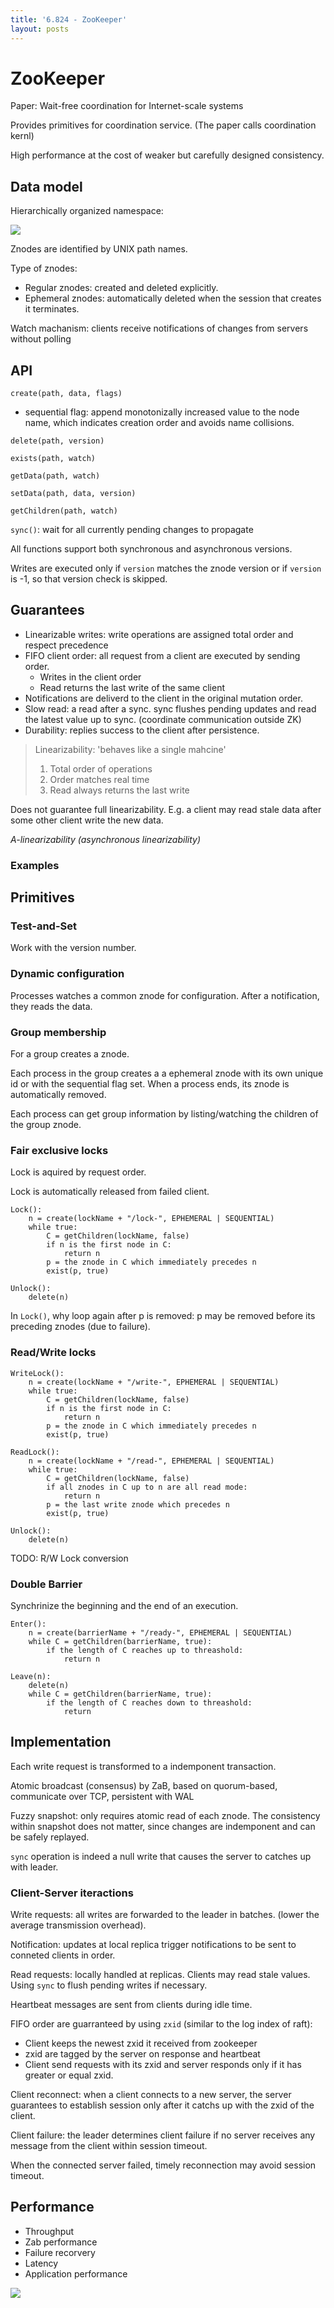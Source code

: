 ```yaml
---
title: '6.824 - ZooKeeper'
layout: posts
---
```

# ZooKeeper

Paper: Wait-free coordination for Internet-scale systems

Provides primitives for coordination service. (The paper calls coordination kernl)

High performance at the cost of weaker but carefully designed consistency.

## Data model

Hierarchically organized namespace:

![](/assets/images/courses/6.824/reading/zk-znodes.jpeg)

Znodes are identified by UNIX path names.

Type of znodes:

- Regular znodes: created and deleted explicitly.
- Ephemeral znodes: automatically deleted when the session that creates it terminates.

Watch machanism: clients receive notifications of changes from servers without polling

## API

`create(path, data, flags)`

- sequential flag: append monotonizally increased value to the node name, which indicates creation order and avoids name collisions.

`delete(path, version)`

`exists(path, watch)`

`getData(path, watch)`

`setData(path, data, version)`

`getChildren(path, watch)`

`sync()`: wait for all currently pending changes to propagate

All functions support both synchronous and asynchronous versions.

Writes are executed only if `version` matches the znode version or if `version` is -1, so that version check is skipped.

## Guarantees

- Linearizable writes: write operations are assigned total order and respect precedence
- FIFO client order: all request from a client are executed by sending order.
  - Writes in the client order
  - Read returns the last write of the same client 
- Notifications are deliverd to the client in the original mutation order.
- Slow read: a read after a sync. sync flushes pending updates and read the latest value up to sync. (coordinate communication outside ZK)
- Durability: replies success to the client after persistence.

> Linearizability: 'behaves like a single mahcine'
> 1. Total order of operations
> 2. Order matches real time
> 3. Read always returns the last write

Does not guarantee full linearizability. E.g. a client may read stale data after some other client write the new data.

*A-linearizability (asynchronous linearizability)*

### Examples


## Primitives

### Test-and-Set

Work with the version number.

### Dynamic configuration

Processes watches a common znode for configuration. After a notification, they reads the data.

### Group membership

For a group creates a znode.

Each process in the group creates a a ephemeral znode with its own unique id or with the sequential flag set.
When a process ends, its znode is automatically removed.

Each process can get group information by listing/watching the children of the group znode.

### Fair exclusive locks 

Lock is aquired by request order.

Lock is automatically released from failed client.

```text
Lock():
    n = create(lockName + "/lock-", EPHEMERAL | SEQUENTIAL)
    while true:
        C = getChildren(lockName, false)
        if n is the first node in C:
            return n
        p = the znode in C which immediately precedes n
        exist(p, true)

Unlock():
    delete(n)
```

In `Lock()`, why loop again after p is removed: p may be removed before its preceding znodes (due to failure). 

### Read/Write locks

```text
WriteLock():
    n = create(lockName + "/write-", EPHEMERAL | SEQUENTIAL)
    while true:
        C = getChildren(lockName, false)
        if n is the first node in C:
            return n
        p = the znode in C which immediately precedes n
        exist(p, true)

ReadLock():
    n = create(lockName + "/read-", EPHEMERAL | SEQUENTIAL)
    while true:
        C = getChildren(lockName, false)
        if all znodes in C up to n are all read mode:
            return n
        p = the last write znode which precedes n
        exist(p, true)

Unlock():
    delete(n)
```

TODO: R/W Lock conversion

### Double Barrier

Synchrinize the beginning and the end of an execution.

```text
Enter():
    n = create(barrierName + "/ready-", EPHEMERAL | SEQUENTIAL)
    while C = getChildren(barrierName, true):
        if the length of C reaches up to threashold:
            return n

Leave(n):
    delete(n)
    while C = getChildren(barrierName, true):
        if the length of C reaches down to threashold:
            return
```

## Implementation

Each write request is transformed to a indemponent transaction.

Atomic broadcast (consensus) by ZaB, based on quorum-based, communicate over TCP, persistent with WAL

Fuzzy snapshot: only requires atomic read of each znode. The consistency within snapshot does not matter, since changes are indemponent and can be safely replayed.

`sync` operation is indeed a null write that causes the server to catches up with leader.

### Client-Server iteractions

Write requests: all writes are forwarded to the leader in batches. (lower the average transmission overhead).

Notification: updates at local replica trigger notifications to be sent to conneted clients in order.

Read requests: locally handled at replicas. Clients may read stale values. Using `sync` to flush pending writes if necessary.

Heartbeat messages are sent from clients during idle time.

FIFO order are guarranteed by using `zxid` (similar to the log index of raft):

- Client keeps the newest zxid it received from zookeeper
- zxid are tagged by the server on response and heartbeat 
- Client send requests with its zxid and server responds only if it has greater or equal zxid.

Client reconnect: when a client connects to a new server, the server guarantees to establish session only after it catchs up with the zxid of the client.

Client failure: the leader determines client failure if no server receives any message from the client within session timeout. 

When the connected server failed, timely reconnection may avoid session timeout.

## Performance

- Throughput
- Zab performance
- Failure recorvery
- Latency
- Application performance

![](/assets/images/courses/6.824/reading/zk-fig5.png)